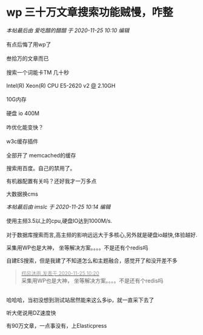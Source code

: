 # wp 三十万文章搜索功能贼慢，咋整


<i class="pstatus"> 本帖最后由 爱吃醋的醋醋 于 2020-11-25 10:10 编辑 </i><br />
<br />
有点后悔了用wp了<br />
<br />
叁拾万的文章而已<br />
<br />
搜索一个词能卡TM 几十秒<br />
<br />
Intel(R) Xeon(R) CPU E5-2620 v2 <a href="https://www.hostloc.com/home.php?mod=space&amp;uid=175" target="_blank">@</a> 2.10GH<br />
<br />
10G内存<br />
<br />
硬盘 io 400M <br />
<br />
咋优化能变快？<br />
<br />
w3c缓存插件<br />
<br />
全部开了 memcached的缓存

搜索用百度。自己的禁用了。

有机器配置有关吗？还好我才一万多点 <img src="static/image/smiley/default/biggrin.gif" smilieid="3" border="0" alt="" />

大数据换cms

<i class="pstatus"> 本帖最后由 imslc 于 2020-11-25 10:14 编辑 </i><br />
<br />
使用主频3.5以上的cpu,硬盘IO达到1000M/s.<br />
<br />
对于数据库搜索而言,高主频的影响远远大于多核心,另外就是硬盘io越快,体验越好.

采集用WP也是大神， 坐等解决方案。。。。不是还有个redis吗

自建ES搜索，但是我建了不知道怎么和主题融合，感觉开了和没开差不多

<div class="quote"><blockquote><font size="2"><a href="https://www.hostloc.com/forum.php?mod=redirect&amp;goto=findpost&amp;pid=9513407&amp;ptid=771085" target="_blank"><font color="#999999">栉风沐雨 发表于 2020-11-25 10:20</font></a></font><br />
采集用WP也是大神， 坐等解决方案。。。。不是还有个redis吗</blockquote></div><br />
哈哈哈，当初没想到测试站居然能来这么多ip，就一直采下去了

听大佬说用DZ速度快

有90万文章，一点事没有，上Elasticpress
